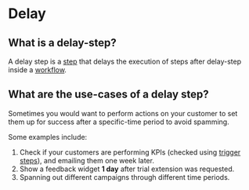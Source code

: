 # Delay

## What is a delay-step? 

A delay step is a [step](/Basics/Step) that delays the execution of steps after delay-step inside a [workflow](/Basics/Workflow).

## What are the use-cases of a delay step? 

Sometimes you would want to perform actions on your customer to set them up for success after a specific-time period to avoid spamming.

Some examples include: 

1. Check if your customers are performing KPIs (checked using [trigger steps](/Basics/Triggers)), and emailing them one week later.
2. Show a feedback widget **1 day** after trial extension was requested. 
3. Spanning out different campaigns through different time periods.